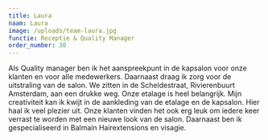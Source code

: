 ```yaml
---
title: Laura
naam: Laura
image: /uploads/team-laura.jpg
functie: Receptie & Quality Manager
order_number: 30
---
```


Als Quality manager ben ik het aanspreekpunt in de kapsalon voor onze klanten en voor alle medewerkers. Daarnaast draag ik zorg voor de uitstraling van de salon. We zitten in de Scheldestraat, Rivierenbuurt Amsterdam, aan een drukke weg. Onze etalage is heel belangrijk. Mijn creativiteit kan ik kwijt in de aankleding van de etalage en de kapsalon. Hier haal ik veel plezier uit. Onze klanten vinden het ook erg leuk om iedere keer verrast te worden met een nieuwe look van de salon. Daarnaast ben ik gespecialiseerd in Balmain Hairextensions en visagie.